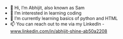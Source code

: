 - 👋 Hi, I’m Abhijit, also known as Sam
- 👀 I’m interested in learning coding
- 🌱 I’m currently learning basics of python and HTML
- 📫 You can reach out to me via my LinkedIn - www.linkedin.com/in/abhijit-shine-ab50a2208

<!---
SamBrute2416/SamBrute2416 is a ✨ special ✨ repository because its `README.md` (this file) appears on your GitHub profile.
You can click the Preview link to take a look at your changes.
--->
